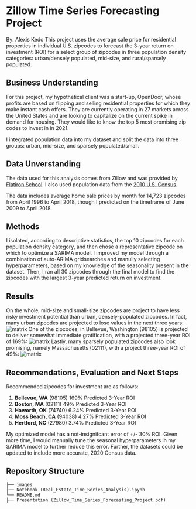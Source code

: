# Zillow Time Series Forecasting Project
By: Alexis Kedo
This project uses the average sale price for residential properties in individual U.S. zipcodes to forecast the 3-year return on investment (ROI) for a select group of zipcodes in three population density categories: urban/densely populated, mid-size, and rural/sparsely populated.  
## Business Understanding 
For this project, my hypothetical client was a start-up, OpenDoor, whose profits are based on flipping and selling residential properties for which they make instant cash offers. They are currently operating in 27 markets across the United States and are looking to capitalize on the current spike in demand for housing. They would like to know the top 5 most promising zip codes to invest in in 2021.

I integrated population data into my dataset and split the data into three groups: urban, mid-size, and sparsely populated/small. 
## Data Unverstanding
The data used for this analysis comes from Zillow and was provided by [Flatiron School](https://github.com/learn-co-curriculum/dsc-phase-4-project/blob/main/time-series/zillow_data.csv). I also used population data from the [2010 U.S. Census](https://catalog.data.gov/dataset/2010-census-populations-by-zip-code). 

The data includes average home sale prices by month for 14,723 zipcodes from April 1996 to April 2018, though I predicted on the timeframe of June 2009 to April 2018. 
## Methods 
I isolated, according to descriptive statistics, the top 10 zipcodes for each population density category, and then chose a representative zipcode on which to optimize a SARIMA model. I improved my model through a combination of auto-ARIMA gridsearches and manully selecting hyperparameters, based on my knowledge of the seasonality present in the dataset. Then, I ran all 30 zipcodes through the final model to find the zipcodes with the largest 3-year predicted return on investment.
## Results 
On the whole, mid-size and small-size zipcodes are project to have less risky investment potential than urban, densely-populated zipcodes. In fact, many urban zipcodes are projected to lose values in the next three years: 
![matrix](https://github.com/alexiskedo/zilloracle/blob/main/images/urban_results.png)
One of the zipcodes, in Bellevue, Washington (98105) is projected to deliver somewhat immediate gratification, with a projected three-year ROI of 169%: 
![matrix](https://github.com/alexiskedo/zilloracle/blob/main/images/midsize_results.png)
Lastly, many sparsely populated zipcodes also look promising, namely Massachusetts (02111), with a project three-year ROI of 49%: 
![matrix](https://github.com/alexiskedo/zilloracle/blob/main/images/rural_results.png)
## Recommendations, Evaluation and Next Steps 
Recommended zipcodes for investment are as follows: 
   1. **Bellevue, WA** (98105)
       169% Predicted 3-Year ROI
   2. **Boston, MA** (02111)
       49% Predicted 3-Year ROI 
   3. **Haworth, OK** (74740)
       6.24% Predicted 3-Year ROI 
   4. **Moss Beach, CA** (94038) 
       4.27% Predicted 3-Year ROI 
   5. **Hertford, NC** (27980)
       3.74% Predicted 3-Year ROI 

My optimized model has a not-insignifcant error of +/- 30% ROI. Given more time, I would manually tune the seasonal hyperparameters in my SARIMA model to further reduce this error. Further, the datasets could be updated to include more accurate, 2020 Census data. 
## Repository Structure
```
├── images
├── Notebook (Real_Estate_Time_Series_Analysis).ipynb
└── README.md
├── Presentation (Zillow_Time_Series_Forecasting_Project.pdf)

```